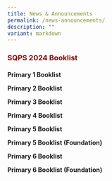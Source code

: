```yaml
---
title: News & Announcements
permalink: /news-announcements/
description: ""
variant: markdown
---
```

<h3><strong><span style="color: #800000;">SQPS 2024 Booklist</span></strong></h3>

[](/files/Booklist%202024/SQPS_2024_P1_BOOKLIST.pdf)<h4><strong>Primary 1 Booklist

[](/files/Booklist%202024/SQPS_2024_P2_BOOKLIST.pdf)Primary 2 Booklist

[](/files/Booklist%202024/SQPS_2024_P3_BOOKLIST.pdf)Primary 3 Booklist

[](/files/Booklist%202024/SQPS_2024_P4_BOOKLIST.pdf)Primary 4 Booklist

[](/files/Booklist%202024/SQPS_2024_P5_BOOKLIST.pdf)Primary 5 Booklist

[](/files/Booklist%202024/SQPS_2024_P5__FDN__BOOKLIST.pdf)Primary 5 Booklist (Foundation)

[](/files/Booklist%202024/SQPS_2024_P6_BOOKLIST.pdf)Primary 6 Booklist

[](/files/Booklist%202024/SQPS_2024_P6__FDN__BOOKLIST.pdf)Primary 6 Booklist (Foundation)</strong></h4>